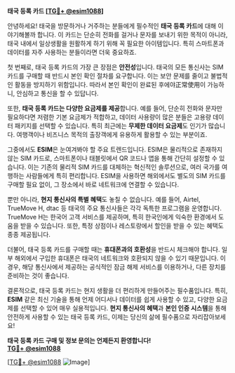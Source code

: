 **태국 등록 카드 [[TG💪+ @esim1088](https://t.me/s/esim1088)]**

안녕하세요! 태국을 방문하거나 거주하는 분들에게 필수적인 **태국 등록 카드**에 대해 이야기해볼까 합니다. 이 카드는 단순히 전화를 걸거나 문자를 보내기 위한 목적이 아니라, 태국 내에서 일상생활을 원활하게 하기 위해 꼭 필요한 아이템입니다. 특히 스마트폰과 데이터를 자주 사용하는 분들이라면 더욱 중요하죠.

첫 번째로, 태국 등록 카드의 가장 큰 장점은 **안전성**입니다. 태국의 모든 통신사는 SIM 카드를 구매할 때 반드시 본인 확인 절차를 요구합니다. 이는 보안 문제를 줄이고 불법적인 활동을 방지하기 위함입니다. 따라서 본인 확인이 완료된 후에야正常使用이 가능하니, 안심하고 통신을 할 수 있답니다.

또한, **태국 등록 카드는 다양한 요금제를 제공**합니다. 예를 들어, 단순히 전화와 문자만 필요하다면 저렴한 기본 요금제가 적합하고, 데이터 사용량이 많은 분들은 고용량 데이터 패키지를 선택할 수 있습니다. 특히 최근에는 **무제한 데이터 요금제**도 인기가 많습니다. 여행객이나 비즈니스 목적의 출장객에게 유용하게 활용할 수 있는 부분이죠.

그중에서도 **ESIM**은 눈여겨봐야 할 주요 트렌드입니다. ESIM은 물리적으로 존재하지 않는 SIM 카드로, 스마트폰이나 태블릿에서 QR 코드나 앱을 통해 간단히 설정할 수 있습니다. 이는 기존의 물리적 SIM 카드를 대체하는 혁신적인 솔루션으로, 여러 국가를 여행하는 사람들에게 특히 편리합니다. ESIM을 사용하면 해외에서도 별도의 SIM 카드를 구매할 필요 없이, 그 장소에서 바로 네트워크에 연결할 수 있습니다.

뿐만 아니라, **현지 통신사의 특별 혜택**도 놓칠 수 없습니다. 예를 들어, Airtel, TrueMove H, dtac 등 태국의 주요 통신사들은 각각 독특한 프로그램을 운영합니다. TrueMove H는 한국어 고객 서비스를 제공하며, 특히 한국인에게 익숙한 환경에서 도움을 받을 수 있습니다. 또한, 특정 상점이나 레스토랑에서 할인을 받을 수 있는 혜택도 종종 제공됩니다.

더불어, 태국 등록 카드를 구매할 때는 **휴대폰과의 호환성**을 반드시 체크해야 합니다. 일부 해외에서 구입한 휴대폰은 태국의 네트워크와 호환되지 않을 수 있기 때문입니다. 이 경우, 해당 통신사에서 제공하는 공식적인 잠금 해제 서비스를 이용하거나, 다른 장치를 준비하는 것이 좋습니다.

결론적으로, 태국 등록 카드는 현지 생활을 더 편리하게 만들어주는 필수품입니다. 특히, **ESIM** 같은 최신 기술을 통해 언제 어디서나 데이터를 쉽게 사용할 수 있고, 다양한 요금제를 선택할 수 있어 매우 실용적입니다. **현지 통신사의 혜택**과 **본인 인증 시스템**을 통해 안전하게 사용할 수 있는 태국 등록 카드, 이제는 당신의 삶에 필수품으로 자리잡아보세요!

**태국 등록 카드 구매 및 정보 문의는 언제든지 환영합니다!**  
**[TG💪+ @esim1088](https://t.me/s/esim1088)**  

[[TG💪+ @esim1088](https://t.me/s/esim1088) ![Image](https://i.postimg.cc/Y0z9fWf4/image.png)]